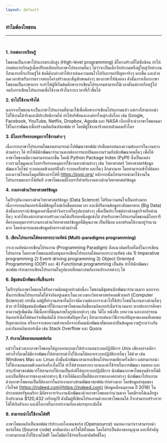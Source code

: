 ```yaml
---
layout: default
---
```


### ทำไมต้องไพธอน

---

<br>

**1. ง่ายต่อการเรียนรู้**

   ไพธอนเป็นภาษาโปรแกรมระดับสูง (High-level programming) มีโครงสร้างที่ไม่ซับซ้อน ทำให้ง่ายต่อการเรียนรู้เมื่อเปรียบเทียบกับภาษาโปรแกรมอื่นๆ ไม่ว่าจะเป็นเด็กวัยประถมหรือผู้ใหญ่วัยทำงานก็สามารถที่จะเรียนรู้ได้ ข้อดีดังกล่าวทำให้เราเน้นความสนใจไปกับการแก้ปัญหาจริงๆ มากขึ้น และช่วยลดเวลาสำหรับการตรวจสอบโครงสร้างและสัญลักษณต่างๆ ของภาษาให้น้อยลง ดังนั้นการเลือกภาษาไพธอนเป็นภาษาแรก จะทำให้ผู้ที่เริ่มต้นศึกษาการเขียนโปรแกรมสามารถใช้เวลาตั้งแต่การเรียนรู้ไปจนถึงการเขียนโปรแกรมเพื่อใช้งานจริงในระยะเวลาที่เร็วขึ้นได้

**2. นำไปใช้งานจริงได้**

   นอกจากไพธอนจะเป็นภาษาโปรแกรมที่นำมาใช้เพื่อศึกษาการเขียนโปรแกรมแล้ว แต่เราก็สามารถนำไปใช้งานได้จริงและมีประสิทธิภาพได้ ทำให้บริษัทและองค์กรใหญ่ระดับโลก เช่น Google, Facebook, YouTube, Netflix, Dropbox, Agoda และ NASA เลือกที่จะนำภาษาไพธอนมาใช้ในการพัฒนาเพื่อสร้างผลิตภัณฑ์ซอฟต์แวร์ โดยมีผู้ใช้งานจริงหลายล้านคนทั่วโลก

**3. มีไลบรารีครอบคลุมการใช้งานต่าง ๆ**

   เนื่องจากภาษาโปรแกรมไพธอนสามารถนำไปพัฒนาซอฟต์แวร์เพื่อตอบสนองความต้องการในงานทางด้านต่างๆ ได้ ทำให้มีนักพัฒนาจำนวนมากต้องการแบ่งปันผลงานร่วมกับนักพัฒนาคนอื่นๆ เพื่อให้ภาษาไพธอนมีความสามารถมากขึ้น โดยมี Python Package Index (PyPI) ซึ่งเป็นแหล่งรวบรวมโมดูลและไลบรารีครอบคลุมการใช้งานทางด้านต่างๆ เช่น วิทยาศาสตร์ วิทยาศาสตร์ข้อมูล พัฒนาเว็บไซต์ ระบบคอมพิวเตอร์ฝังตัว ระบบเครือข่าย และอื่นๆ อีกมากมาย โดยสามารถเข้าไปค้นหาและดาวน์โหลดโมดูลที่ต้องการได้ที่ <https://pypi.org/> หลังจากนั้นก็สามารถนำมาใช้งานในโปรแกรมของเราได้ทันที
   ภาษาไพธอนมีไลบรารีสำหรับงานทางด้านวิทยาศาสตร์ข้อมูล

**4. งานทางด้านวิทยาศาสตร์ข้อมูล**

   ในปัจจุบันงานทางด้านวิทยาศาสตร์ข้อมูล (Data Science) ได้รับความสนใจเป็นอย่างมาก เนื่องจากบนอินเทอร์เน็ตมีข้อมูลใหม่เกิดขึ้นตลอดเวลา และมีปริมาณข้อมูลระดับมหาศาล (Big Data) ดังนั้นหากเรานำข้อมูลเหล่านี้มาทำวิเคราะห์ในรูปแบบต่างๆ เพื่อเป็นประโยชน์ทางด้านธุรกิจหรือด้านอื่นๆ จะทำให้องค์กรสามารถสร้างความได้เปรียบเหนือคู่แข่งได้
   สำหรับภาษาโปรแกรมไพธอนมีไลบรารีที่ครอบคลุมการทำงานทางด้านวิทยาศาสตร์ข้อมูลที่มีคุณภาพ เป็นที่นิยม และพร้อมใช้งานอยู่จำนวนมาก โดยสามารถแสดงข้อมูลดังตารางด้านล่างนี้

**5. เขียนโปรแกรมได้หลายกระบวนทัศน์ (Multi-paradigms programming)**

   กระบวนทัศน์การเขียนโปรแกรม (Programming Paradigm) คือแนวคิดหรือสไตล์ในการเขียนโปรแกรม โดยภาษาไพธอนสนับสนุนการเขียนโปรแกรมได้หลายกระบวนทัศน์ เช่น 1) Imperative programming 2) Event driving programming 3) Object Oriented Programming (OOP) และ 4) Functional programming เป็นต้น ทำให้นักพัฒนาซอฟต์แวร์สามารถเขียนโปรแกรมในรูปแบบที่เหมาะสมกับงานประเภทต่างๆ ได้

**6. มีชุมชนนักพัฒนาที่แข็งแกร่ง**

   ในปัจจุบันภาษาไพธอนได้รับความนิยมสูงอย่างต่อนื่อง ไพธอนมีชุมชนนักพัฒนาจำนวนมาก นอกจากนั้นการเขียนโปรแกรมไม่ได้จำกัดอยู่เฉพาะในแวดวงของวิทยาศาสตร์คอมพิวเตอร์ (Computer Science) เท่านั้น แต่ผู้ที่ทำงานสาขาอื่นก็อาจมีความต้องการจะนำไปใช้ประโยชน์ในงานทางด้านอื่นๆ ด้วย ทำให้มีชุมชนนักพัฒนาที่ใช้งานภาษาไพธอนเกิดขึ้นบนอินเทอร์เน็ตจำนวนมาก หากต้องการศึกษาหาความรู้เพิ่มเติม ก็มีเนื้อหาที่มีคุณภาพในรูปแบบต่างๆ เช่น วิดีโอ หนังสือ บทความ และเอกสารบนอินเทอร์เน็ตให้ค้นคว้าเพิ่มเติมได้ ถ้าหากติดปัญหาใดๆ ก็สามารถค้นหาวิธีการแก้ปัญหาของคนที่เคยพบปัญหามาก่อน หรืออาจจะขอความช่วยเหลือจากสังคมนักพัฒนาที่ชอบแบ่งปันข้อมูลความรู้ระหว่างกันและกันบนอินเทอร์เน็ต เช่น Stack Overflow และ Quora

**7. ทำงานได้หลายแพลตฟอร์ม**

   แม้ว่าในช่วงแรกภาษาไพธอนได้ถูกออกแบบมาให้ทำงานบนระบบปฏิบัติการ Unix เพียงอย่างเดียว อย่างไรก็ตามได้มีการพัฒนาให้สามารถนำไปใช้งานได้หลายระบบปฏิบัติการอื่นๆ ได้ด้วย เช่น Windows Mac และ Linux ดังนั้นนักพัฒนาสามารถเขียนโปรแกรมเพียงครั้งเดียว แต่สามารถนำไปใช้งานบนคอมพิวเตอร์เครื่องใดก็ได้ ทำให้ช่วยลดระยะเวลาและค่าใช้จ่ายในการพัฒนา ทดสอบ และบำรุงรักษาซอฟต์แวร์ให้สามารถใช้งานเป็นปกติได้ทุกระบบปฏิบัติการ
   นักพัฒนาภาษาไพธอนมีรายได้ดีและเป็นที่ต้องการขององค์กรต่างๆ
   8.รายได้ดีและเป็นที่ต้องการขององค์กรต่างๆ
   นักพัฒนาโปรแกรมด้วยภาษาไพธอนเป็นที่ต้องการในสายงานทางด้านพัฒนาซอฟต์แวร์อย่างมาก โดยข้อมูลล่าสุดของเว็บไซต์ [https://indeed.com](https://indeed.com) (ข้อมูลเดือนตุลาคม ปี 2018) ในประเทศสหรัฐอเมริกา มีอัตราการจ้างงานนักพัฒนาด้วยภาษาไพธอนจำนวนมาก โดยมีรายได้เฉลี่ยสูงถึงประมาณ \$120,432 เหรียญ/ปี ดังนั้นผู้ที่เขียนโปรแกรมด้วยภาษาไพธอนได้ ก็จะสามารถสร้างรายได้ให้กับตัวเอง และมีโอกาสในการทำงานกับองค์กรทุกระดับได้

**8. สามารถนำไปใช้งานได้ฟรี**

   ภาษาไพธอนยังเป็นซอฟต์แวร์ประเภทโอเพนซอร์ส (Opensource) หมายความว่าเราสามารถนำซอร์สโค้ด (Source code) มาดัดแปลง แก้ไขได้ทั้งหมด โดยไม่จำเป็นต้องขออนุญาต และที่สำคัญเราสามารถนำไปใช้งานได้ฟรี โดยไม่มีค่าใช้จ่ายเรื่องค่าลิขสิทธิ์ใดๆ
